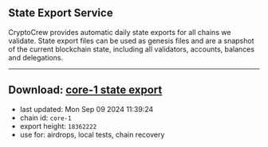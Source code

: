 ## State Export Service
CryptoCrew provides automatic daily state exports for all chains we validate. State export files can be used as genesis files and are a snapshot of the current blockchain state, including all validators, accounts, balances and delegations.

---
**Download: [core-1 state export](https://dl-eu2.ccvalidators.com/SERVICE/persistence/core-1_export_18362222.json)**
---

- last updated: Mon Sep 09 2024 11:39:24
- chain id: `core-1`
- export height: `18362222`
- use for: airdrops, local tests, chain recovery

